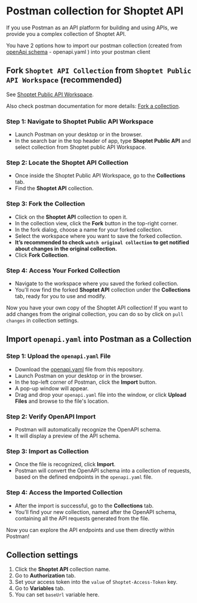 # Postman collection for Shoptet API

If you use Postman as an API platform for building and using APIs, we provide you a complex collection of Shoptet API.

You have 2 options how to import our postman collection (created from [openApi schema](https://swagger.io/specification/) - openapi.yaml ) into your postman client

## Fork `Shoptet API Collection` from `Shoptet Public API Workspace` (recommended)

See [Shoptet Public API Workspace](https://www.postman.com/shoptet-developers/shoptet-public-api-workspace).

Also check postman documentation for more details: [Fork a collection](https://learning.postman.com/docs/collaborating-in-postman/forking-collections/).

### Step 1: Navigate to Shoptet Public API Workspace
- Launch Postman on your desktop or in the browser.
- In the search bar in the top header of app, type **Shoptet Public API** and select collection from Shoptet public API Workspace.

### Step 2: Locate the Shoptet API Collection
- Once inside the Shoptet Public API Workspace, go to the **Collections** tab.
- Find the **Shoptet API** collection.

### Step 3: Fork the Collection
- Click on the **Shoptet API** collection to open it.
- In the collection view, click the **Fork** button in the top-right corner.
- In the fork dialog, choose a name for your forked collection.
- Select the workspace where you want to save the forked collection.
- **It’s recommended to check `watch original collection` to get notified about changes in the original collection.**
- Click **Fork Collection**.

### Step 4: Access Your Forked Collection
- Navigate to the workspace where you saved the forked collection.
- You’ll now find the forked **Shoptet API** collection under the **Collections** tab, ready for you to use and modify.

Now you have your own copy of the Shoptet API collection! If you want to add changes from the original collection, you can do so by click on `pull changes` in collection settings.

## Import `openapi.yaml` into Postman as a Collection

### Step 1: Upload the `openapi.yaml` File
- Download the [openapi.yaml](https://github.com/shoptet/developers/blob/master/openapi/openapi.yaml) file from this repository.
- Launch Postman on your desktop or in the browser.
- In the top-left corner of Postman, click the **Import** button.
- A pop-up window will appear.
- Drag and drop your `openapi.yaml` file into the window, or click **Upload Files** and browse to the file's location.

### Step 2: Verify OpenAPI Import
- Postman will automatically recognize the OpenAPI schema.
- It will display a preview of the API schema.

### Step 3: Import as Collection
- Once the file is recognized, click **Import**.
- Postman will convert the OpenAPI schema into a collection of requests, based on the defined endpoints in the `openapi.yaml` file.

### Step 4: Access the Imported Collection
- After the import is successful, go to the **Collections** tab.
- You’ll find your new collection, named after the OpenAPI schema, containing all the API requests generated from the file.



Now you can explore the API endpoints and use them directly within Postman!

## Collection settings

1. Click the **Shoptet API** collection name.
2. Go to **Authorization** tab.
3. Set your access token into the `value` of `Shoptet-Access-Token` key.
4. Go to **Variables** tab.
4. You can set `baseUrl` variable here.

